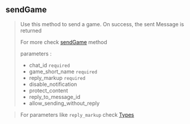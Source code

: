 ## sendGame

> Use this method to send a game. On success, the sent Message is returned
>
> For more check [sendGame](https://core.telegram.org/bots/api#sendgame) method
>
> parameters :
>
> - chat_id `required`
> - game_short_name `required`
> - reply_markup `required`
> - disable_notification
> - protect_content
> - reply_to_message_id
> - allow_sending_without_reply

> For parameters like `reply_markup` check [Types](https://github.com/abdiu34567/telesn.js/tree/main/Docs/Types)
